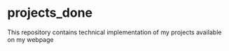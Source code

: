# projects_done
This repository contains technical implementation of my projects available on my webpage
